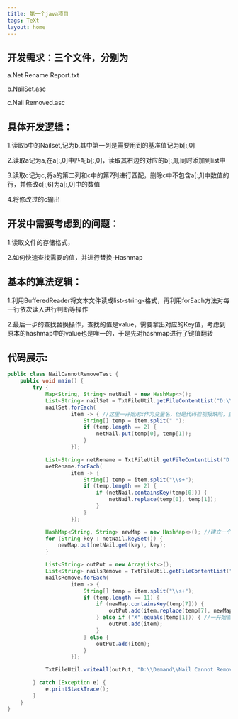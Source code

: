 ```yaml
---
title: 第一个java项目
tags: TeXt
layout: home
---
```


## 开发需求：三个文件，分别为 

 a.Net Rename Report.txt  

 b.NailSet.asc 

 c.Nail Removed.asc 
    
  
  
## 具体开发逻辑：  

 1.读取b中的Nailset,记为b,其中第一列是需要用到的基准值记为b[:,0]
  
 2.读取a记为a,在a[:,0]中匹配b[:,0]，读取其右边的对应的b[:,1],同时添加到list中
  
 3.读取c记为c,将a的第二列和c中的第7列进行匹配，删除c中不包含a[:,1]中数值的行，并修改c[:,6]为a[:,0]中的数值  
  
 4.将修改过的c输出 
  
  
  
## 开发中需要考虑到的问题： 

 1.读取文件的存储格式，
  
 2.如何快速查找需要的值，并进行替换-Hashmap  
  
    
    
## 基本的算法逻辑： 

 1.利用BufferedReader将文本文件读成list`<`string`>`格式，再利用forEach方法对每一行依次读入进行判断等操作  
 
 2.最后一步的查找替换操作，查找的值是value，需要拿出对应的Key值，考虑到原本的hashmap中的value也是唯一的，于是先对hashmap进行了键值翻转
 

## 代码展示:  

```java  
public class NailCannotRemoveTest {
    public void main() {
        try {
            Map<String, String> netNail = new HashMap<>();
            List<String> nailSet = TxtFileUtil.getFileContentList("D:\\Demand\\NailSet.asc");
            nailSet.forEach(
                    item -> { //这里一开始用x作为变量名，但是代码检视报缺陷，查看文档发现lambda表达式里对象命名，不能是单个字母
                        String[] temp = item.split(" ");
                        if (temp.length == 2) {
                            netNail.put(temp[0], temp[1]);
                        }
                    });

            List<String> netRename = TxtFileUtil.getFileContentList("D:\\Demand\\Net Rename Report.txt");
            netRename.forEach(
                    item -> {
                        String[] temp = item.split("\\s+");
                        if (temp.length == 2) {
                            if (netNail.containsKey(temp[0])) {
                                netNail.replace(temp[0], temp[1]);
                            }
                        }
                    });

            HashMap<String, String> newMap = new HashMap<>(); //建立一个新的哈希表，对原有表中的值进行键值翻转
            for (String key : netNail.keySet()) {
                newMap.put(netNail.get(key), key);
            }

            List<String> outPut = new ArrayList<>();
            List<String> nailsRemove = TxtFileUtil.getFileContentList("D:\\Demand\\Nails Removed.asc");
            nailsRemove.forEach(
                    item -> {
                        String[] temp = item.split("\\s+");
                        if (temp.length == 11) {
                            if (newMap.containsKey(temp[7])) {
                                outPut.add(item.replace(temp[7], newMap.get(temp[7])));
                            } else if ("X".equals(temp[1])) { //一开始直接用==判断发现输出不对，后来才发现java中比较两个字符串需要用到equal方法
                                outPut.add(item);
                            }
                        } else {
                            outPut.add(item);
                        }
                    });

            TxtFileUtil.writeAll(outPut, "D:\\Demand\\Nail Cannot Remove.asc");

        } catch (Exception e) {
            e.printStackTrace();
        }
    }
}
```
